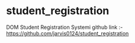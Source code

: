 # student_registration
DOM  Student Registration Systemi
github link :- https://github.com/jarvis0124/student_registration
